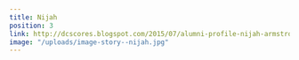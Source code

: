 ```yaml
---
title: Nijah
position: 3
link: http://dcscores.blogspot.com/2015/07/alumni-profile-nijah-armstrong-leans-on.html
image: "/uploads/image-story--nijah.jpg"
---
```


